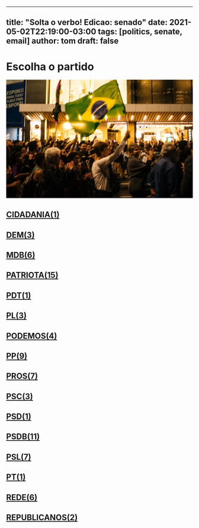 
---
title: "Solta o verbo! Edicao: senado"
date: 2021-05-02T22:19:00-03:00
tags: [politics, senate, email]
author: tom
draft: false
---
<h1>Escolha o partido</h1>
<img src="/images/protest01.jpg" />
<h2><a href="mailto:sen.leilabarros@senado.leg.br,"> CIDADANIA(1) </a></h2><h2><a href="mailto:sen.alessandrovieira@senado.leg.br,sen.elizianegama@senado.leg.br,Sen.JaymeCampos@senado.leg.br,"> DEM(3) </a></h2><h2><a href="mailto:sen.marcosrogerio@senado.leg.br,sen.mariadocarmoalves@senado.leg.br,sen.chicorodrigues@senado.leg.br,sen.davialcolumbre@senado.leg.br,sen.rodrigopacheco@senado.leg.br,sen.jaderbarbalho@senado.leg.br,"> MDB(6) </a></h2><h2><a href="mailto:sen.jarbasvasconcelos@senado.leg.br,sen.fernandobezerracoelho@senado.leg.br,sen.luizcarlosdocarmo@senado.leg.br,sen.marcelocastro@senado.leg.br,sen.venezianovitaldorego@senado.leg.br,sen.renancalheiros@senado.leg.br,sen.marciobittar@senado.leg.br,sen.simonetebet@senado.leg.br,sen.eduardobraga@senado.leg.br,sen.darioberger@senado.leg.br,sen.rosedefreitas@senado.leg.br,sen.nildagondim@senado.leg.br,sen.eduardogomes@senado.leg.br,sen.giordano@senado.leg.br,sen.flaviobolsonaro@senado.leg.br,"> PATRIOTA(15) </a></h2><h2><a href="mailto:sen.wevertonrocha@senado.leg.br,"> PDT(1) </a></h2><h2><a href="mailto:sen.acirgurgacz@senado.leg.br,sen.cidgomes@senado.leg.br,sen.jorginhomello@senado.leg.br,"> PL(3) </a></h2><h2><a href="mailto:sen.wellingtonfagundes@senado.leg.br,sen.carlosportinho@senado.leg.br,sen.romario@senado.leg.br,sen.marcosdoval@senado.leg.br,"> PODEMOS(4) </a></h2><h2><a href="mailto:sen.styvensonvalentim@senado.leg.br,sen.eduardogirao@senado.leg.br,sen.lasiermartins@senado.leg.br,sen.reguffe@senado.leg.br,sen.jorgekajuru@senado.leg.br,sen.oriovistoguimaraes@senado.leg.br,sen.flavioarns@senado.leg.br,sen.alvarodias@senado.leg.br,sen.daniellaribeiro@senado.leg.br,"> PP(9) </a></h2><h2><a href="mailto: sen.elianenogueira@senado.leg.br,sen.elmanoferrer@senado.leg.br,sen.esperidiaoamin@senado.leg.br,sen.mailzagomes@senado.leg.br,sen.luiscarlosheinze@senado.leg.br,sen.katiaabreu@senado.leg.br,sen.zenaidemaia@senado.leg.br,"> PROS(7) </a></h2><h2><a href="mailto:sen.telmariomota@senado.leg.br,Sen.fernandocollor@senado.leg.br,sen.zequinhamarinho@senado.leg.br,"> PSC(3) </a></h2><h2><a href="mailto:sen.carlosviana@senado.leg.br,"> PSD(1) </a></h2><h2><a href="mailto:sen.sergiopetecao@senado.leg.br,sen.carlosfavaro@senado.leg.br,sen.vanderlancardoso@senado.leg.br,sen.angelocoronel@senado.leg.br,sen.antonioanastasia@senado.leg.br,sen.iraja@senado.leg.br,sen.omaraziz@senado.leg.br,sen.lucasbarreto@senado.leg.br,sen.ottoalencar@senado.leg.br,sen.nelsinhotrad@senado.leg.br,sen.izalcilucas@senado.leg.br,"> PSDB(11) </a></h2><h2><a href="mailto:sen.joseanibal@senado.leg.br,sen.tassojereissati@senado.leg.br,sen.pliniovalerio@senado.leg.br,sen.maragabrilli@senado.leg.br,sen.rodrigocunha@senado.leg.br,sen.robertorocha@senado.leg.br,sen.sorayathronicke@senado.leg.br,"> PSL(7) </a></h2><h2><a href="mailto:sen.rogeriocarvalho@senado.leg.br,"> PT(1) </a></h2><h2><a href="mailto:sen.paulopaim@senado.leg.br,sen.jeanpaulprates@senado.leg.br,sen.jaqueswagner@senado.leg.br,sen.paulorocha@senado.leg.br,sen.humbertocosta@senado.leg.br,sen.fabianocontarato@senado.leg.br,"> REDE(6) </a></h2><h2><a href="mailto:sen.randolferodrigues@senado.leg.br,sen.meciasdejesus@senado.leg.br,"> REPUBLICANOS(2) </a></h2>